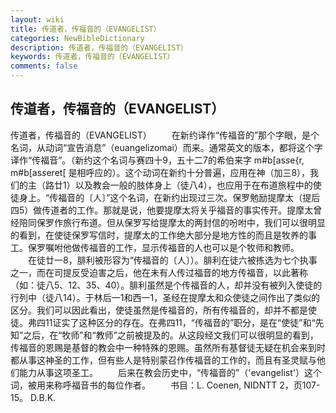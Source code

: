 ```yaml
---
layout: wiki
title: 传道者，传福音的（EVANGELIST）
categories: NewBibleDictionary
description: 传道者，传福音的（EVANGELIST）
keywords: 传道者，传福音的（EVANGELIST）
comments: false
---
```


## 传道者，传福音的（EVANGELIST）



传道者，传福音的（EVANGELIST）
　　在新约译作“传福音的”那个字眼，是个名词，从动词“宣告消息”（euangelizomai）而来。通常英文的版本，都将这个字译作“传福音”。（新约这个名词与赛四十9，五十二7的希伯来字 m#b[as*s*e{r, m#b[as*s*eret[ 是相呼应的）。这个动词在新约十分普遍，应用在神（加三8），我们的主（路廿1）以及教会一般的肢体身上（徒八4），也应用于在布道旅程中的使徒身上。“传福音的〔人〕”这个名词，在新约出现过三次。保罗勉励提摩太（提后四5）做传道者的工作。那就是说，他要提摩太将关乎福音的事实传开。提摩太曾经陪同保罗作旅行布道。但从保罗写给提摩太的两封信的吩咐中，我们可以很明显的看到，在使徒保罗写信时，提摩太的工作绝大部分是地方性的而且是牧养的事工。保罗嘱咐他做传福音的工作，显示传福音的人也可以是个牧师和教师。
　　在徒廿一8，腓利被形容为“传福音的〔人〕）。腓利在徒六被拣选为七个执事之一，而在司提反受迫害之后，他在未有人传过福音的地方传福音，以此著称（如：徒八5、12、35、40）。腓利虽然是个传福音的人，却并没有被列入使徒的行列中（徒八14）。于林后一1和西一1，圣经在提摩太和众使徒之间作出了类似的区分。我们可以因此看出，使徒虽然是传福音的，所有传福音的，却并不都是使徒。弗四11证实了这种区分的存在。在弗四11，“传福音的”职分，是在“使徒”和“先知”之后，在“牧师”和“教师”之前被提及的。从这段经文我们可以很明显的看到，传福音的恩赐是基督的教会中一种特殊的恩赐。虽然所有基督徒无疑在机会来到时都从事这神圣的工作，但有些人是特别蒙召作传福音的工作的，而且有圣灵赋与他们能力从事这项圣工。
　　后来在教会历史中，“传福音的”（'evangelist'）这个词，被用来称呼福音书的每位作者。
　　书目：L. Coenen, NIDNTT 2，页107-15。
D.B.K.




